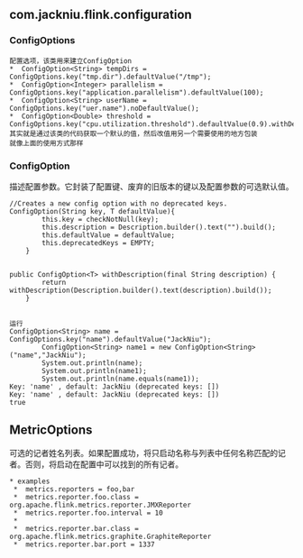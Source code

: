## com.jackniu.flink.configuration
### ConfigOptions
    配置选项，该类用来建立ConfigOption
    *  ConfigOption<String> tempDirs = ConfigOptions.key("tmp.dir").defaultValue("/tmp");
    *  ConfigOption<Integer> parallelism = ConfigOptions.key("application.parallelism").defaultValue(100);
    *  ConfigOption<String> userName = ConfigOptions.key("uer.name").noDefaultValue();
    *  ConfigOption<Double> threshold = ConfigOptions.key("cpu.utilization.threshold").defaultValue(0.9).withDeprecatedKeys("cpu.threshold");
    其实就是通过该类的代码获取一个默认的值，然后改值用另一个需要使用的地方包装
    就像上面的使用方式那样

### ConfigOption
描述配置参数。它封装了配置键、废弃的旧版本的键以及配置参数的可选默认值。

    //Creates a new config option with no deprecated keys. 
    ConfigOption(String key, T defaultValue){
            this.key = checkNotNull(key);
            this.description = Description.builder().text("").build();
            this.defaultValue = defaultValue;
            this.deprecatedKeys = EMPTY;
        }
     
    
    public ConfigOption<T> withDescription(final String description) {
            return withDescription(Description.builder().text(description).build());
        }
        
    
    运行
    ConfigOption<String> name = ConfigOptions.key("name").defaultValue("JackNiu");
            ConfigOption<String> name1 = new ConfigOption<String>("name","JackNiu");
            System.out.println(name);
            System.out.println(name1);
            System.out.println(name.equals(name1));
    Key: 'name' , default: JackNiu (deprecated keys: [])
    Key: 'name' , default: JackNiu (deprecated keys: [])
    true
    


## MetricOptions
可选的记者姓名列表。如果配置成功，将只启动名称与列表中任何名称匹配的记者。否则，将启动在配置中可以找到的所有记者。

    * examples
     *  metrics.reporters = foo,bar
     *  metrics.reporter.foo.class = org.apache.flink.metrics.reporter.JMXReporter
     *  metrics.reporter.foo.interval = 10
     *
     *  metrics.reporter.bar.class = org.apache.flink.metrics.graphite.GraphiteReporter
     *  metrics.reporter.bar.port = 1337


    